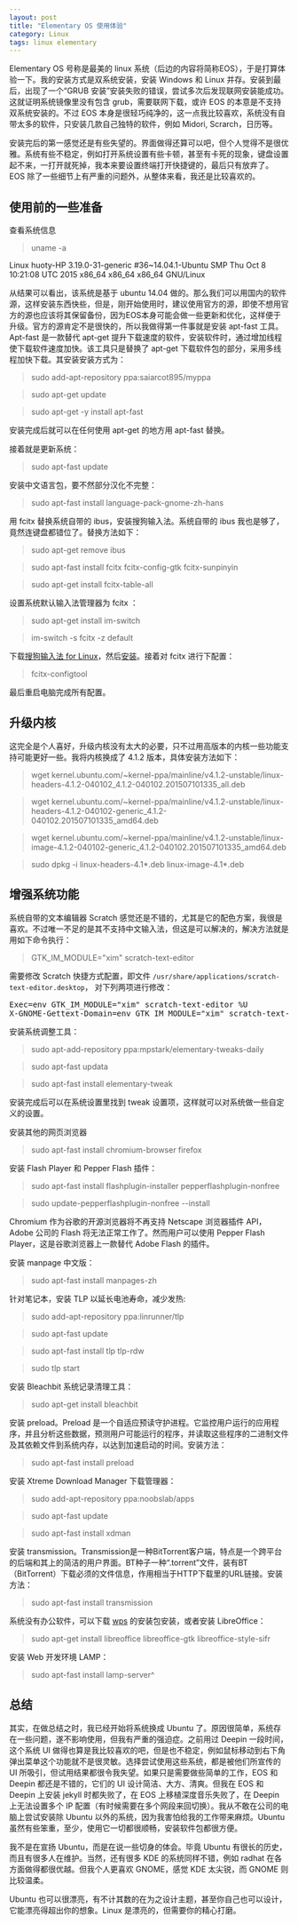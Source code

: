 ```yaml
---
layout: post
title: "Elementary OS 使用体验"
category: Linux
tags: linux elementary
---
```


Elementary OS 号称是最美的 linux 系统（后边的内容将简称EOS），于是打算体验一下。我的安装方式是双系统安装，安装 Windows 和 Linux 并存。安装到最后，出现了一个“GRUB 安装”安装失败的错误，尝试多次后发现联网安装能成功。这就证明系统镜像里没有包含 grub，需要联网下载，或许 EOS 的本意是不支持双系统安装的。不过 EOS 本身是很轻巧纯净的，这一点我比较喜欢，系统没有自带太多的软件，只安装几款自己独特的软件，例如 Midori, Scrarch，日历等。

安装完后的第一感觉还是有些失望的。界面做得还算可以吧，但个人觉得不是很优雅。系统有些不稳定，例如打开系统设置有些卡顿，甚至有卡死的现象，键盘设置起不来，一打开就死掉，我本来要设置终端打开快捷键的，最后只有放弃了。EOS 除了一些细节上有严重的问题外，从整体来看，我还是比较喜欢的。

## 使用前的一些准备

查看系统信息

> uname -a

Linux huoty-HP 3.19.0-31-generic #36~14.04.1-Ubuntu SMP Thu Oct 8 10:21:08 UTC 2015 x86_64 x86_64 x86_64 GNU/Linux

从结果可以看出，该系统是基于 ubuntu 14.04 做的。那么我们可以用国内的软件源，这样安装东西快些，但是，刚开始使用时，建议使用官方的源，即使不想用官方的源也应该将其保留备份，因为EOS本身可能会做一些更新和优化，这样便于升级。官方的源肯定不是很快的，所以我做得第一件事就是安装 apt-fast 工具。Apt-fast 是一款替代 apt-get 提升下载速度的软件，安装软件时，通过增加线程使下载软件速度加快。该工具只是替换了 apt-get 下载软件包的部分，采用多线程加快下载。其安装安装方式为：

>  sudo add-apt-repository ppa:saiarcot895/myppa

>  sudo apt-get update

>  sudo apt-get -y install apt-fast

安装完成后就可以在任何使用 apt-get 的地方用 apt-fast 替换。

接着就是更新系统：

> sudo apt-fast update

安装中文语言包，要不然部分汉化不完整：

> sudo apt-fast install language-pack-gnome-zh-hans

用 fcitx 替换系统自带的 ibus，安装搜狗输入法。系统自带的 ibus 我也是够了，竟然连键盘都错位了。替换方法如下：

>  sudo apt-get remove ibus

>  sudo apt-fast install fcitx fcitx-config-gtk fcitx-sunpinyin

>  sudo apt-get install fcitx-table-all

设置系统默认输入法管理器为 fcitx ：

>  sudo apt-get install im-switch

>  im-switch -s fcitx -z default

下载[搜狗输入法 for Linux](http://pinyin.sogou.com/linux/)，然后[安装](http://pinyin.sogou.com/linux/help.php)。接着对 fcitx 进行下配置：

> fcitx-configtool

最后重启电脑完成所有配置。

## 升级内核

这完全是个人喜好，升级内核没有太大的必要，只不过用高版本的内核一些功能支持可能更好一些。我将内核换成了 4.1.2 版本，具体安装方法如下：

> wget kernel.ubuntu.com/~kernel-ppa/mainline/v4.1.2-unstable/linux-headers-4.1.2-040102_4.1.2-040102.201507101335_all.deb

> wget kernel.ubuntu.com/~kernel-ppa/mainline/v4.1.2-unstable/linux-headers-4.1.2-040102-generic_4.1.2-040102.201507101335_amd64.deb

> wget kernel.ubuntu.com/~kernel-ppa/mainline/v4.1.2-unstable/linux-image-4.1.2-040102-generic_4.1.2-040102.201507101335_amd64.deb

> sudo dpkg -i linux-headers-4.1*.deb linux-image-4.1*.deb

## 增强系统功能

系统自带的文本编辑器 Scratch 感觉还是不错的，尤其是它的配色方案，我很是喜欢。不过唯一不足的是其不支持中文输入法，但这是可以解决的，解决方法就是用如下命令执行：

> GTK_IM_MODULE="xim" scratch-text-editor

需要修改 Scratch 快捷方式配置，即文件 `/usr/share/applications/scratch-text-editor.desktop`，
对下列两项进行修改：

<div><pre>
Exec=env GTK_IM_MODULE="xim" scratch-text-editor %U
X-GNOME-Gettext-Domain=env GTK_IM_MODULE="xim" scratch-text-editor
</pre></div>

安装系统调整工具：

> sudo apt-add-repository ppa:mpstark/elementary-tweaks-daily

> sudo apt-fast updata

> sudo apt-fast install elementary-tweak

安装完成后可以在系统设置里找到 tweak 设置项，这样就可以对系统做一些自定义的设置。

安装其他的网页浏览器

> sudo apt-fast install chromium-browser firefox

安装 Flash Player 和 Pepper Flash 插件：

> sudo apt-fast install flashplugin-installer pepperflashplugin-nonfree

> sudo update-pepperflashplugin-nonfree --install

Chromium 作为谷歌的开源浏览器将不再支持 Netscape 浏览器插件 API，Adobe 公司的 Flash 将无法正常工作了。然而用户可以使用 Pepper Flash Player，这是谷歌浏览器上一款替代 Adobe Flash 的插件。

安装 manpage 中文版：

> sudo apt-fast install manpages-zh

针对笔记本，安装 TLP 以延长电池寿命，减少发热:

> sudo add-apt-repository ppa:linrunner/tlp

> sudo apt-fast update

> sudo apt-fast install tlp tlp-rdw

> sudo tlp start

安装 Bleachbit 系统记录清理工具：

> sudo apt-get install bleachbit

安装 preload。Preload 是一个自适应预读守护进程。它监控用户运行的应用程序，并且分析这些数据，预测用户可能运行的程序，并读取这些程序的二进制文件及其依赖文件到系统内存，以达到加速启动的时间。安装方法：

> sudo apt-fast install preload

安装  Xtreme Download Manager 下载管理器：

> sudo add-apt-repository ppa:noobslab/apps

> sudo apt-fast update

> sudo apt-fast install xdman

安装 transmission。Transmission是一种BitTorrent客户端，特点是一个跨平台的后端和其上的简洁的用户界面。BT种子一种“.torrent”文件，装有BT（BitTorrent）下载必须的文件信息，作用相当于HTTP下载里的URL链接。安装方法：

> sudo apt-fast install transmission

系统没有办公软件，可以下载 [wps](http://linux.wps.cn/) 的安装包安装，或者安装 LibreOffice：

> sudo apt-get install libreoffice libreoffice-gtk libreoffice-style-sifr

安装 Web 开发环境 LAMP：

> sudo apt-fast install lamp-server^

## 总结
其实，在做总结之时，我已经开始将系统换成 Ubuntu 了。原因很简单，系统存在一些问题，遂不影响使用，但我有严重的强迫症。之前用过 Deepin 一段时间，这个系统 UI 做得也算是我比较喜欢的吧，但是也不稳定，例如鼠标移动到右下角弹出菜单这个功能就不是很灵敏。选择尝试使用这些系统，都是被他们所宣传的 UI 所吸引，但试用结果都很令我失望。如果只是需要做些简单的工作，EOS 和 Deepin 都还是不错的，它们的 UI 设计简洁、大方、清爽。但我在 EOS 和 Deepin 上安装 jekyll 时都失败了，在 EOS 上移植深度音乐失败了，在 Deepin 上无法设置多个 IP 配置（有时候需要在多个网段来回切换）。我从不敢在公司的电脑上尝试安装除 Ubuntu 以外的系统，因为我害怕给我的工作带来麻烦。Ubuntu 虽然有些笨重，至少，使用它一切都很顺畅，安装软件包都很方便。

我不是在宣扬 Ubuntu，而是在说一些切身的体会。毕竟 Ubuntu 有很长的历史，而且有很多人在维护。当然，还有很多 KDE 的系统同样不错，例如 radhat 在各方面做得都很优越。但我个人更喜欢 GNOME，感觉 KDE 太尖锐，而 GNOME 则比较温柔。

Ubuntu 也可以很漂亮，有不计其数的在为之设计主题，甚至你自己也可以设计，它能漂亮得超出你的想象。Linux 是漂亮的，但需要你的精心打磨。